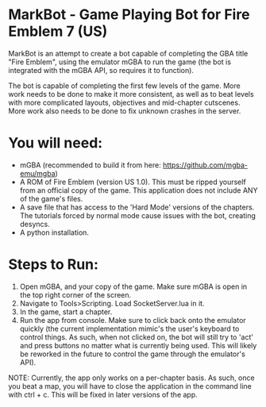 # MarkBot - Game Playing Bot for Fire Emblem 7 (US)

MarkBot is an attempt to create a bot capable of completing the GBA title "Fire Emblem", using the emulator mGBA to run the game (the bot is integrated with the mGBA API, so requires it to function). 

The bot is capable of completing the first few levels of the game. More work needs to be done to make it more consistent, as well as to beat levels with more complicated layouts, objectives and mid-chapter cutscenes. More work also needs to be done to fix unknown crashes in the server. 

# You will need:

- mGBA (recommended to build it from here: https://github.com/mgba-emu/mgba)
- A ROM of Fire Emblem (version US 1.0). This must be ripped yourself from an official copy of the game. This application does not include ANY of the game's files.
- A save file that has access to the 'Hard Mode' versions of the chapters. The tutorials forced by normal mode cause issues with the bot, creating desyncs.
- A python installation.

# Steps to Run:

1. Open mGBA, and your copy of the game. Make sure mGBA is open in the top right corner of the screen.
2. Navigate to Tools>Scripting. Load SocketServer.lua in it.
3. In the game, start a chapter.
4. Run the app from  console. Make sure to click back onto the emulator quickly (the current implementation mimic's the user's keyboard to control things. As such, when not clicked on, the bot will still try to 'act' and press buttons no matter what is currently being used. This will likely be reworked in the future to control the game through the emulator's API).

NOTE: Currently, the app only works on a per-chapter basis. As such, once you beat a map, you will have to close the application in the command line with ctrl + c. This will be fixed in later versions of the app.
